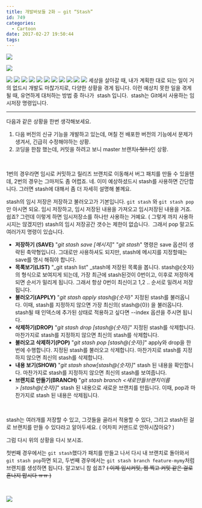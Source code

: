 ```yaml
---
title: 개발바보들 2화 – git “Stash”
id: 749
categories:
  - Cartoon
date: 2017-02-27 19:50:44
tags:
---
```


![](/images/2017/02/01-e1488948109290.png)

![](/images/2017/02/1-640x1024.png)

![](/images/2017/02/20170313_082859.png) ![](/images/2017/02/20170313_082858-2.png) ![](/images/2017/02/20170313_082858-1.png) ![](/images/2017/02/20170313_082858.png) ![](/images/2017/02/20170313_082856.png) ![](/images/2017/02/20170313_082854.png) ![](/images/2017/02/20170313_082852.png) ![](/images/2017/02/20170313_082850.png) ![](/images/2017/02/20170313_082848.png) ![](/images/2017/02/20170313_082846.png) ![](/images/2017/02/20170313_082844.png) 세상을 살아갈 때, 내가 계획한 대로 되는 일이 거의 없드시 개발도 마찮가지로, 다양한 상황을 겪게 됩니다. 이런 예상치 못한 일을 겪게 될 때, 유연하게 대처하는 방법 중 하나가  stash 입니다.  stash는 Git에서 사용하는 임시저장 명령입니다.

* * *

다음과 같은 상황을 한번 생각해보세요.

1.  다음 버전의 신규 기능을 개발하고 있는데, 며칠 전 배포한 버전의 기능에서 문제가 생겨서, 긴급히 수정해야하는 상황.
2.  코딩을 한참 했는데, 커밋을 하려고 보니 master 브랜치<del>( 헛!! )</del>인 상황.

&nbsp;

1번의 경우라면 임시로 커밋하고 릴리즈 브랜치로 이동해서 버그 패치를 만들 수 있을텐데, 2번의 경우는 그마저도 좀 어렵죠. 네. 이미 예상하셨드시 stash를 사용하면 간단합니다. 그러면 stash에 대해서 좀 더 자세히 설명해 볼께요.

stash의 임시 저장은 저장하고 불러오고가 기본입니다. `git stash` 와 `git stash pop`만 아시면 되요. 임시 저장하고, 임시 저장된 내용을 가져오고 임시저장된 내용을 거죠. 쉽죠? 그런데 이렇게 하면 임시저장소를 하나만 사용하는 거예요. ( 그렇게 까지 사용하시지는 않겠지만) stash의 임시 저장공간 갯수는 제한이 없습니다.  그래서 pop 말고도 여러가지 명령이 있습니다.

*   **저장하기 (SAVE)** "_git stash save [메시지]_"
"_git stash_" 명령은 save 옵션이 생략된 축약형입니다. 그대로만 사용하셔도 되지만, stash에 메시지를 지정할때는 save를 명시 해줘야 합니다.
*   **목록보기(LIST)** "_git stash list"
_stash에 저장된 목록을 봅니다. stash@{숫자}의 형식으로 보여지게 되는데, 가장 최근에 stash된것이 0번이고, 이후로 저장하게 되면 순서가 밀리게 됩니다. 그래서 항상 0번이 최신이고 1,2 .. 순서로 밀려서 저장됩니다.
*   **불러오기(APPLY)** "_git stash apply stash@{숫자}_"
지정된 stash를 불러옵니다. 이때, stash를 지정하지 않으면 가장 최신의( stash@{0}) 을 불러옵니다. stash될 때 인덱스에 추가된 상태로 적용하고 싶다면 --index 옵션을 주시면 됩니다.
*   **삭제하기(DROP)** "_git stash drop [stash@{숫자}]_"
지정된 stash를 삭제합니다. 마찬가지로 stash를 지정하지 않으면 최신의 stash를 삭제합니다.
*   **불러오고 삭제하기(POP)** "_git stash pop [stash@{숫자}]_"
apply와 drop을 한번에 수행합니다. 지정된 stash를 불러오고 삭제합니다. 마찬가지로 stash를 지정하지 않으면 최신의 stash를 삭제합니다.
*   **내용 보기(SHOW)** "_git stash show[stash@{숫자}]_"
stash 된 내용을 확인합니다. 마찬가지로 stash를 지정하지 않으면 최신의 stash를 보여줍니다.
*   **브랜치로 만들기(BRANCH)** "_git stash branch &lt;새로만들브랜치이름&gt; [stash@{숫자}]_"
stash 된 내용으로 새로운 브랜치를 만듭니다. 이때, pop과 마찬가지로 stash 된 내용은 삭제됩니다.

&nbsp;

stash는 여러개를 저장할 수 있고, 그것들을 골라서 적용할 수 있다, 그리고 stash된 걸로 브랜치를 만들 수 있다라고 알아두세요. ( 어차피 커맨드로 안하시잖아요? )

그럼 다시 위의 상황을 다시 보시죠.

첫번째 경우에서는 `git stash`했다가 패치를 만들고 나서 다시 내 브랜치로 돌아와서 `git stash pop`하면 되고, 두번째 경우에서는 `git stash branch feature-mymy`처럼 브랜치를 생성하면 됩니다. 알고보니 참 쉽죠? <del>( 이제 임시커밋, 쩜 찍고 커밋 같은 걸로 혼나지 맙시다 ㅠㅠ )</del>

&nbsp;

![](/images/2017/02/2-1-640x1024.png)